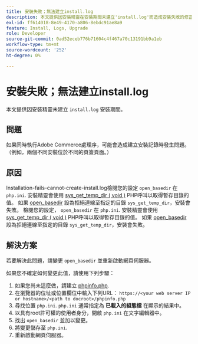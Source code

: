 ```yaml
---
title: 安裝失敗；無法建立install.log
description: 本文提供因安裝精靈在安裝期間未建立'install.log'而造成安裝失敗的修正。
exl-id: ff614018-8e49-4170-a806-8ebdc91ae8a9
feature: Install, Logs, Upgrade
role: Developer
source-git-commit: 0ad52eceb776b71604c4f467a70c13191bb9a1eb
workflow-type: tm+mt
source-wordcount: '252'
ht-degree: 0%

---
```


# 安裝失敗；無法建立install.log

本文提供因安裝精靈未建立 `install.log` 安裝期間。

## 問題

如果同時執行Adobe Commerce處理序，可能會造成建立安裝記錄時發生問題。 （例如，兩個不同安裝位於不同的頁簽頁面。）

## 原因

Installation-fails-cannot-create-install.log檢閱您的設定 `open_basedir` 在 `php.ini`. 安裝精靈會使用 [sys\_get\_temp\_dir ( void )](https://php.net/manual/en/function.sys-get-temp-dir.php) PHP呼叫以取得暫存目錄的值。 如果 [open\_basedir](http://php.net/manual/en/ini.core.php#ini.open-basedir) 設為拒絕連線至指定的目錄 `sys_get_temp_dir`，安裝會失敗。
檢閱您的設定， `open_basedir` 在 `php.ini`. 安裝精靈會使用 [sys\_get\_temp\_dir ( void )](https://php.net/manual/en/function.sys-get-temp-dir.php) PHP呼叫以取得暫存目錄的值。 如果 [open\_basedir](https://php.net/manual/en/ini.core.php#ini.open-basedir) 設為拒絕連線至指定的目錄 `sys_get_temp_dir`，安裝會失敗。


## 解決方案

若要解決此問題，請變更 `open_basedir` 並重新啟動網頁伺服器。

如果您不確定如何變更此值，請使用下列步驟：

1. 如果您尚未這麼做，請建立 [phpinfo.php](https://devdocs.magento.com/guides/v2.3/install-gde/prereq/optional.html#install-optional-phpinfo).
1. 在瀏覽器的位址或位置欄位中輸入下列URL： `https://<your web server IP or hostname>/<path to docroot>/phpinfo.php`
1. 尋找位置 `php.ini`.     `php.ini` 通常指定為 **已載入的組態檔** 在顯示的結果中。
1. 以具有root許可權的使用者身分，開啟 `php.ini` 在文字編輯器中。
1. 找出 `open_basedir` 並加以變更。
1. 將變更儲存至 `php.ini`.
1. 重新啟動網頁伺服器。
